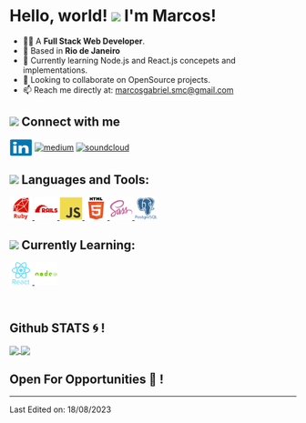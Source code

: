 
# Hello, world! <img src="https://raw.githubusercontent.com/MartinHeinz/MartinHeinz/master/wave.gif" width="30px"> I'm Marcos!




- 👨‍🔧 A <b>Full Stack Web Developer</b>.
- 📍 Based in <b>Rio de Janeiro</b></li>
- 🌱 Currently learning Node.js and React.js concepets and implementations.
- 👯 Looking to collaborate on OpenSource projects.
- 📫 Reach me directly at: marcosgabriel.smc@gmail.com

## <img src="https://media.giphy.com/media/iY8CRBdQXODJSCERIr/giphy.gif" width="30px"> Connect with me
<p align="left">
    <a href="https://www.linkedin.com/in/marcosgabriel-costa/" target="blank"><img align="center" src="https://raw.githubusercontent.com/devicons/devicon/master/icons/linkedin/linkedin-original.svg" alt="linkedin" height="30" width="40" /></a>
    <a href="https://medium.com/@marcosgabriel.smc" target="blank"><img align="center" src="https://www.svgrepo.com/show/450231/medium.svg" alt="medium" height="30" width="40" /></a>
    <a href="https://soundcloud.com/marcos-gabriel-7" target="blank"><img align="center" src="https://www.svgrepo.com/show/349512/soundcloud.svg" alt="soundcloud" height="30" width="40" /></a>
</p>

## <img src = "https://media2.giphy.com/media/QssGEmpkyEOhBCb7e1/giphy.gif?cid=ecf05e47a0n3gi1bfqntqmob8g9aid1oyj2wr3ds3mg700bl&rid=giphy.gif" width = 32px> Languages and Tools:

<p align="left">
    <a href="https://ruby-doc.org/" target="_blank" rel="noreferrer"> <img src="https://raw.githubusercontent.com/devicons/devicon/master/icons/ruby/ruby-plain-wordmark.svg" alt="ruby" width="40" height="40"/> </a> 
    <a href="https://rubyonrails.org/" target="_blank" rel="noreferrer"> <img src="https://raw.githubusercontent.com/devicons/devicon/master/icons/rails/rails-plain-wordmark.svg" alt="ruby on rails" width="40" height="40"/> </a> 
    <a href="https://developer.mozilla.org/en-US/docs/Web/JavaScript" target="_blank" rel="noreferrer"> <img src="https://raw.githubusercontent.com/devicons/devicon/master/icons/javascript/javascript-original.svg" alt="javascript" width="40" height="40"/> </a> 
    <a href="https://www.w3.org/html/" target="_blank" rel="noreferrer"> <img src="https://raw.githubusercontent.com/devicons/devicon/master/icons/html5/html5-original-wordmark.svg" alt="html5" width="40" height="40"/> </a>     
    <a href="https://sass-lang.com/" target="_blank" rel="noreferrer"> <img src="https://raw.githubusercontent.com/devicons/devicon/master/icons/sass/sass-original.svg" alt="sass" width="40" height="40"/> </a> 
      <a href="https://www.postgresql.org/" target="_blank" rel="noreferrer"> <img src="https://raw.githubusercontent.com/devicons/devicon/master/icons/postgresql/postgresql-plain-wordmark.svg" alt="postgreSQL" width="40" height="40"/> </a>    
</p>

## <img src = "https://media0.giphy.com/media/9XYyNZoh8ycUmhest0/giphy.gif?cid=ecf05e47684s5i2g6gfs10arpx3cl2voq1kt882i56h27xkq&ep=v1_gifs_related&rid=giphy.gif&ct=s" width = 32px> Currently Learning:

<p align="left">     
    <a href="https://react.dev/" target="_blank" rel="noreferrer"> <img src="https://raw.githubusercontent.com/devicons/devicon/master/icons/react/react-original-wordmark.svg" alt="react" width="40" height="40"/> </a> 
    <a href="https://nodejs.org/en" target="_blank" rel="noreferrer"> <img src="https://raw.githubusercontent.com/devicons/devicon/master/icons/nodejs/nodejs-plain-wordmark.svg" alt="node" width="40" height="40"/> </a>   
</p>
<br>



## Github STATS :cyclone: !

<a href="https://github.com/anuraghazra/github-readme-stats">
  <img height=200 align="center" src="https://github-readme-stats.vercel.app/api?username=marcosgabriel-smc&show_icons=true&theme=dark" />
</a>
<a href="https://github.com/anuraghazra/convoychat">
  <img height=200 align="center" src="https://github-readme-stats.vercel.app/api/top-langs?username=marcosgabriel-smc&layout=compact&langs_count=8&card_width=320" />
</a>

<br>


## Open For Opportunities :purple_heart: !

-----

Last Edited on: 18/08/2023

